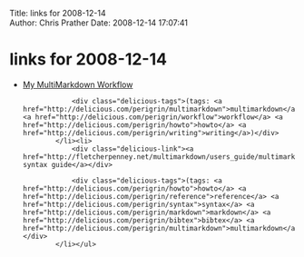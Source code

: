 Title: links for 2008-12-14  
Author: Chris Prather
Date: 2008-12-14 17:07:41

# links for 2008-12-14
<ul class="delicious"><li>
                <div class="delicious-link"><a href="http://fletcherpenney.net/multimarkdown/my_multimarkdown_workflow/">My MultiMarkdown Workflow</a></div>
                
                <div class="delicious-tags">(tags: <a href="http://delicious.com/perigrin/multimarkdown">multimarkdown</a> <a href="http://delicious.com/perigrin/workflow">workflow</a> <a href="http://delicious.com/perigrin/howto">howto</a> <a href="http://delicious.com/perigrin/writing">writing</a>)</div>
            </li><li>
                <div class="delicious-link"><a href="http://fletcherpenney.net/multimarkdown/users_guide/multimarkdown_syntax_guide/">MultiMarkdown syntax guide</a></div>
                
                <div class="delicious-tags">(tags: <a href="http://delicious.com/perigrin/howto">howto</a> <a href="http://delicious.com/perigrin/reference">reference</a> <a href="http://delicious.com/perigrin/syntax">syntax</a> <a href="http://delicious.com/perigrin/markdown">markdown</a> <a href="http://delicious.com/perigrin/bibtex">bibtex</a> <a href="http://delicious.com/perigrin/multimarkdown">multimarkdown</a>)</div>
            </li></ul>
